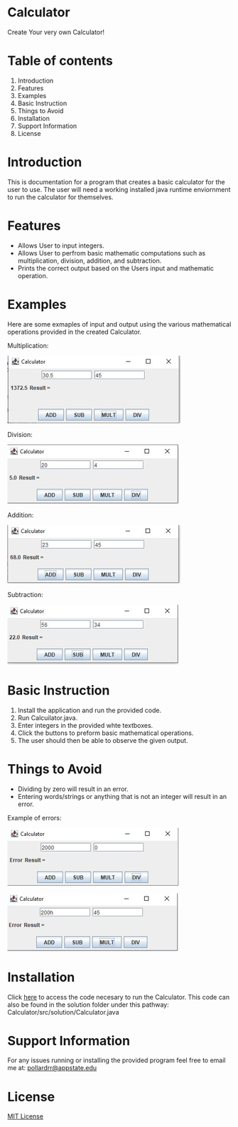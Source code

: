 # Calculator

Create Your very own Calculator!

# Table of contents

1. Introduction
2. Features
3. Examples
4. Basic Instruction
5. Things to Avoid
6. Installation
7. Support Information
8. License

# Introduction

This is documentation for a program that creates a basic calculator for the user to use. 
The user will need a working installed java runtime enviornment to run the calculator for themselves. 

# Features

* Allows User to input integers.
* Allows User to perfrom basic mathematic computations such as multiplication, division, addition, and subtraction.
* Prints the correct output based on the Users input and mathematic operation. 

# Examples

Here are some exmaples of input and output using the various mathematical operations provided in the created Calculator.

Multiplication:

![alt text](https://github.com/ReecePollard55/Images/blob/main/Calculator.JPG)

Division:

![alt text](https://github.com/ReecePollard55/Images/blob/main/division.JPG)

Addition:

![alt text](https://github.com/ReecePollard55/Images/blob/main/Addition.JPG)

Subtraction:

![alt text](https://github.com/ReecePollard55/Images/blob/main/Subtraction.JPG)

# Basic Instruction

1. Install the application and run the provided code.
2. Run Calcuilator.java.
3. Enter integers in the provided whte textboxes.
4. Click the buttons to preform basic mathematical operations. 
5. The user should then be able to observe the given output.

# Things to Avoid 

* Dividing by zero will result in an error.
* Entering words/strings or anything that is not an integer will result in an error. 

Example of errors:

![alt text](https://github.com/ReecePollard55/Images/blob/main/div%20by%200.JPG)

![alt text](https://github.com/ReecePollard55/Images/blob/main/string.JPG)



# Installation

Click [here](https://github.com/ReecePollard55/Calculator/blob/gh-pages/src/solution/Calculator.java) to access the code necesary to run the Calculator.
This code can also be found in the solution folder under this pathway: Calculator/src/solution/Calculator.java

# Support Information

For any issues running or installing the provided program feel free to email me at: pollardrr@appstate.edu

# License 
[MIT License](https://github.com/ReecePollard55/Calculator/blob/gh-pages/MIT%20License)




